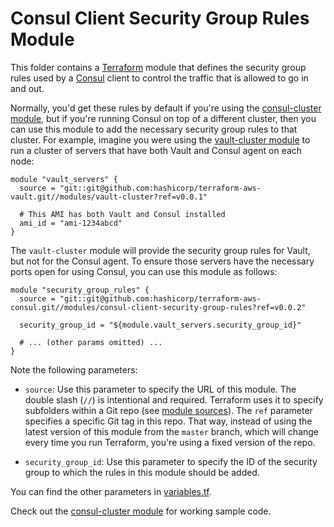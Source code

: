 # Consul Client Security Group Rules Module

This folder contains a [Terraform](https://www.terraform.io/) module that defines the security group rules used by a 
[Consul](https://www.consul.io/) client to control the traffic that is allowed to go in and out. 

Normally, you'd get these rules by default if you're using the [consul-cluster module](https://github.com/hashicorp/terraform-aws-consul/tree/master/MAIN.md), but if 
you're running Consul on top of a different cluster, then you can use this module to add the necessary security group 
rules to that cluster. For example, imagine you were using the [vault-cluster 
module](https://github.com/hashicorp/terraform-aws-vault/tree/master/modules/vault-cluster) to run a cluster of 
servers that have both Vault and Consul agent on each node:

```hcl
module "vault_servers" {
  source = "git::git@github.com:hashicorp/terraform-aws-vault.git//modules/vault-cluster?ref=v0.0.1"
  
  # This AMI has both Vault and Consul installed
  ami_id = "ami-1234abcd"
}
```

The `vault-cluster` module will provide the security group rules for Vault, but not for the Consul agent. To ensure those servers
have the necessary ports open for using Consul, you can use this module as follows:

```hcl
module "security_group_rules" {
  source = "git::git@github.com:hashicorp/terraform-aws-consul.git//modules/consul-client-security-group-rules?ref=v0.0.2"

  security_group_id = "${module.vault_servers.security_group_id}"
  
  # ... (other params omitted) ...
}
```

Note the following parameters:

* `source`: Use this parameter to specify the URL of this module. The double slash (`//`) is intentional 
  and required. Terraform uses it to specify subfolders within a Git repo (see [module 
  sources](https://www.terraform.io/docs/modules/sources.html)). The `ref` parameter specifies a specific Git tag in 
  this repo. That way, instead of using the latest version of this module from the `master` branch, which 
  will change every time you run Terraform, you're using a fixed version of the repo.

* `security_group_id`: Use this parameter to specify the ID of the security group to which the rules in this module
  should be added.
  
You can find the other parameters in [variables.tf](variables.tf).

Check out the [consul-cluster module](https://github.com/hashicorp/terraform-aws-consul/tree/master/modules/consul-cluster) for working sample code.